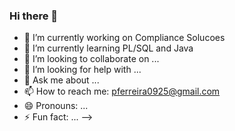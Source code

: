 ### Hi there 👋

- 🔭 I’m currently working on Compliance Solucoes
- 🌱 I’m currently learning PL/SQL and Java
- 👯 I’m looking to collaborate on ...
- 🤔 I’m looking for help with ...
- 💬 Ask me about ...
- 📫 How to reach me: pferreira0925@gmail.com
- 😄 Pronouns: ...
- ⚡ Fun fact: ...
-->
